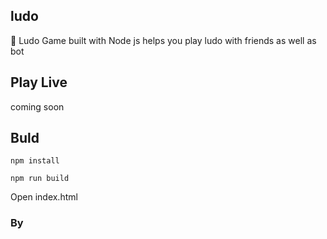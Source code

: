 ## ludo
🎲 Ludo Game built with Node js helps you play ludo with friends as well as bot

## Play Live
coming soon

## Buld
```
npm install
```
```
npm run build
```
Open index.html

### By <a href="https://instagram.com/teen_developer"></a>
